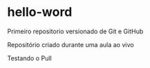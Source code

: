 # hello-word
 Primeiro repositorio versionado de Git e GitHub


 Repositório criado durante uma aula ao vivo

 Testando o Pull
